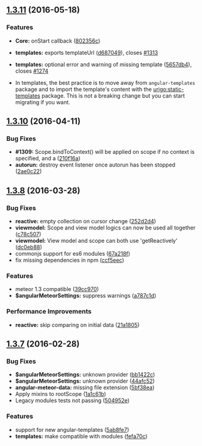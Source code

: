 <a name="1.3.11"></a>
## [1.3.11](https://github.com/Urigo/angular-meteor/compare/1.3.10...v1.3.11) (2016-05-18)


### Features

* **Core:** onStart callback ([802356c](https://github.com/Urigo/angular-meteor/commit/802356c))
* **templates:** exports templateUrl ([d687049](https://github.com/Urigo/angular-meteor/commit/d687049)), closes [#1313](https://github.com/Urigo/angular-meteor/issues/1313)
* **templates:** optional error and warning of missing template ([5657db4](https://github.com/Urigo/angular-meteor/commit/5657db4)), closes [#1274](https://github.com/Urigo/angular-meteor/issues/1274)

* In templates, the best practice is to move away from `angular-templates` package and to import the template's content with the [urigo:static-templates](https://github.com/urigo/meteor-static-templates) package. This is not a breaking change but you can start migrating if you want.


<a name="1.3.10"></a>
## [1.3.10](https://github.com/Urigo/angular-meteor/compare/1.3.9...v1.3.10) (2016-04-11)


### Bug Fixes

* **#1309:** Scope.bindToContext() will be applied on scope if no context is specified, and a ([210f16a](https://github.com/Urigo/angular-meteor/commit/210f16a))
* **autorun:** destroy event listener once autorun has been stopped ([2ae0c22](https://github.com/Urigo/angular-meteor/commit/2ae0c22))



<a name="1.3.8"></a>
## [1.3.8](https://github.com/Urigo/angular-meteor/compare/1.3.7...v1.3.8) (2016-03-28)


### Bug Fixes

* **reactive:** empty collection on cursor change ([252d2d4](https://github.com/Urigo/angular-meteor/commit/252d2d4))
* **viewmodel:** Scope and view model logics can now be used all together ([c78c507](https://github.com/Urigo/angular-meteor/commit/c78c507))
* **viewmodel:** View model and scope can both use 'getReactively' ([dc0eb88](https://github.com/Urigo/angular-meteor/commit/dc0eb88))
* commonjs support for es6 modules ([67a218f](https://github.com/Urigo/angular-meteor/commit/67a218f))
* fix missing dependencies in npm ([ccf5eec](https://github.com/Urigo/angular-meteor/commit/ccf5eec))

### Features

* meteor 1.3 compatible ([39cc970](https://github.com/Urigo/angular-meteor/commit/39cc970))
* **$angularMeteorSettings:** suppress warnings ([a787c1d](https://github.com/Urigo/angular-meteor/commit/a787c1d))

### Performance Improvements

* **reactive:** skip comparing on initial data ([21a1805](https://github.com/Urigo/angular-meteor/commit/21a1805))



<a name="1.3.7"></a>
## [1.3.7](https://github.com/Urigo/angular-meteor/compare/1.3.6...v1.3.7) (2016-02-28)


### Bug Fixes

* **$angularMeteorSettings:** unknown provider ([bb1422c](https://github.com/Urigo/angular-meteor/commit/bb1422c))
* **$angularMeteorSettings:** unknown provider ([44afc52](https://github.com/Urigo/angular-meteor/commit/44afc52))
* **angular-meteor-data:** missing file extension ([5bf38ea](https://github.com/Urigo/angular-meteor/commit/5bf38ea))
* Apply mixins to rootScope ([1a1c61b](https://github.com/Urigo/angular-meteor/commit/1a1c61b))
* Legacy modules tests not passing ([504952e](https://github.com/Urigo/angular-meteor/commit/504952e))

### Features

* support for new angular-templates ([5ab8fe7](https://github.com/Urigo/angular-meteor/commit/5ab8fe7))
* **templates:** make compatible with modules ([fefa70c](https://github.com/Urigo/angular-meteor/commit/fefa70c))

